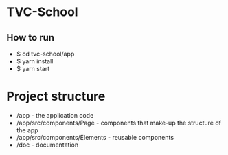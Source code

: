 # TVC-School


## How to run
- $ cd tvc-school/app
- $ yarn install
- $ yarn start

# Project structure
- /app - the application code
- /app/src/components/Page - components that make-up the structure of the app
- /app/src/components/Elements - reusable components
- /doc - documentation
